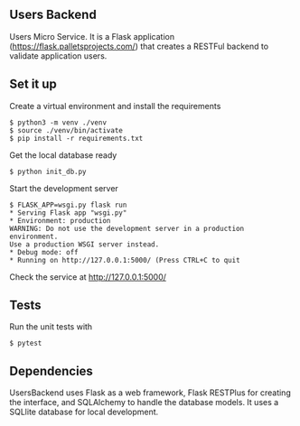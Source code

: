 ## Users Backend

Users Micro Service. It is a Flask application (https://flask.palletsprojects.com/) that creates a RESTFul backend to validate application users.

Set it up
------

Create a virtual environment and install the requirements

    $ python3 -m venv ./venv
    $ source ./venv/bin/activate
    $ pip install -r requirements.txt


Get the local database ready

    $ python init_db.py

Start the development server

    $ FLASK_APP=wsgi.py flask run
    * Serving Flask app "wsgi.py"
    * Environment: production
    WARNING: Do not use the development server in a production environment.
    Use a production WSGI server instead.
    * Debug mode: off
    * Running on http://127.0.0.1:5000/ (Press CTRL+C to quit

Check the service at http://127.0.0.1:5000/

Tests
------

Run the unit tests with

    $ pytest


Dependencies
------

UsersBackend uses Flask as a web framework, Flask RESTPlus for creating the interface, and SQLAlchemy to handle the database models. It uses a SQLlite database for local development.

